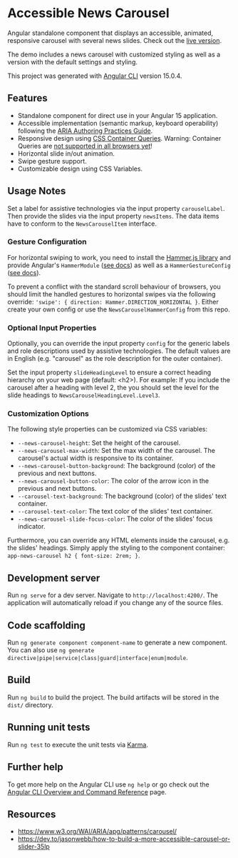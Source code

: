 # Accessible News Carousel

Angular standalone component that displays an accessible, animated, responsive carousel with several news slides. Check out the [live version](https://alexlehner86.github.io/accessible-news-carousel/).

The demo includes a news carousel with customized styling as well as a version with the default settings and styling.

This project was generated with [Angular CLI](https://github.com/angular/angular-cli) version 15.0.4.

## Features

- Standalone component for direct use in your Angular 15 application.
- Accessible implementation (semantic markup, keyboard operability) following the [ARIA Authoring Practices Guide](https://www.w3.org/WAI/ARIA/apg/patterns/carousel/).
- Responsive design using [CSS Container Queries](https://developer.mozilla.org/en-US/docs/Web/CSS/CSS_Container_Queries). Warning: Container Queries are [not supported in all browsers yet](https://caniuse.com/css-container-queries)!
- Horizontal slide in/out animation.
- Swipe gesture support.
- Customizable design using CSS Variables.

## Usage Notes
Set a label for assistive technologies via the input property `carouselLabel`. Then provide the slides via the input property `newsItems`. The data items have to conform to the `NewsCarouselItem` interface.

### Gesture Configuration
For horizontal swiping to work, you need to install the [Hammer.js library](https://www.npmjs.com/package/hammerjs) and provide Angular's `HammerModule` ([see docs](https://angular.io/api/platform-browser/HammerModule)) as well as a `HammerGestureConfig` ([see docs](https://angular.io/api/platform-browser/HammerGestureConfig)).

To prevent a conflict with the standard scroll behaviour of browsers, you should limit the handled gestures to horizontal swipes via the following override: `'swipe': { direction: Hammer.DIRECTION_HORIZONTAL }`. Either create your own config or use the `NewsCarouselHammerConfig` from this repo.

### Optional Input Properties
Optionally, you can override the input property `config` for the generic labels and role descriptions used by assistive technologies. The default values are in English (e.g. "carousel" as the role description for the outer container).

Set the input property `slideHeadingLevel` to ensure a correct heading hierarchy on your web page (default: &lt;h2&gt;). For example: If you include the carousel after a heading with level 2, the you should set the level for the slide headings to `NewsCarouselHeadingLevel.Level3`.

### Customization Options

The following style properties can be customized via CSS variables:
- `--news-carousel-height`: Set the height of the carousel.
- `--news-carousel-max-width`: Set the max width of the carousel. The carousel's actual width is responsive to its container.
- `--news-carousel-button-background`: The background (color) of the previous and next buttons.
- `--news-carousel-button-color`: The color of the arrow icon in the previous and next buttons.
- `--carousel-text-background`: The background (color) of the slides' text container.
- `--carousel-text-color`: The text color of the slides' text container.
- `--news-carousel-slide-focus-color`: The color of the slides' focus indicator.

Furthermore, you can override any HTML elements inside the carousel, e.g. the slides' headings. Simply apply the styling to the component container: `app-news-carousel h2 { font-size: 2rem; }`.

## Development server

Run `ng serve` for a dev server. Navigate to `http://localhost:4200/`. The application will automatically reload if you change any of the source files.

## Code scaffolding

Run `ng generate component component-name` to generate a new component. You can also use `ng generate directive|pipe|service|class|guard|interface|enum|module`.

## Build

Run `ng build` to build the project. The build artifacts will be stored in the `dist/` directory.

## Running unit tests

Run `ng test` to execute the unit tests via [Karma](https://karma-runner.github.io).

## Further help

To get more help on the Angular CLI use `ng help` or go check out the [Angular CLI Overview and Command Reference](https://angular.io/cli) page.

## Resources
- https://www.w3.org/WAI/ARIA/apg/patterns/carousel/
- https://dev.to/jasonwebb/how-to-build-a-more-accessible-carousel-or-slider-35lp